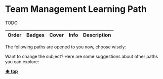 [//]: # (Auto generated file from templates)

# Team Management Learning Path

TODO

| Order | Badges | Cover | Info | Description |
| --- | --- | --- | --- | --- |
The following paths are opened to you now, choose wisely:



Want to change the subject? Here are some suggestions about other paths you can explore:


[**⬆ top**](#team-management-learning-path)
